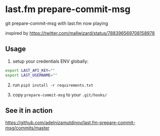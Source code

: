 # last.fm prepare-commit-msg

git prepare-commit-msg with last.fm now playing

inspired by https://twitter.com/mallwizard/status/788396569708158978

## Usage

1) setup your credentials ENV globally:

```sh
export LAST_API_KEY=""
export LAST_USERNAME=""
```

2) run `pip3 install -r requirements.txt`

3) copy `prepare-commit-msg` to your `.git/hooks/`

## See it in action

https://github.com/adelnizamutdinov/last.fm-prepare-commit-msg/commits/master
